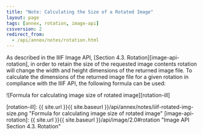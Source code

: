 ```yaml
---
title: "Note: Calculating the Size of a Rotated Image"
layout: page
tags: [annex, rotation, image-api]
cssversion: 2
redirect_from:
  - /api/annex/notes/rotation.html
---
```


As described in the IIIF Image API, [Section 4.3. Rotation][image-api-rotation], in order to retain the size of the requested image contents rotation will change the width and height dimensions of the returned image file. To calculate the dimensions of the returned image file for a given rotation in compliance with the IIIF API, the following formula can be used:

![Formula for calculating image size of rotated image][rotation-ill]

[rotation-ill]: {{ site.url }}{{ site.baseurl }}/api/annex/notes/iiif-rotated-img-size.png "Formula for calculating image size of rotated image"
[image-api-rotation]: {{ site.url }}{{ site.baseurl }}/api/image/2.0#rotation "Image API Section 4.3. Rotation"
